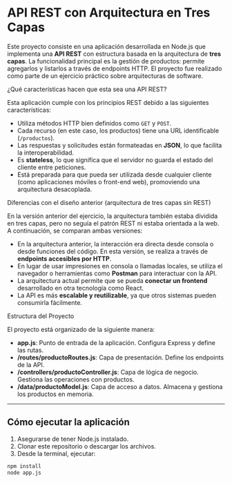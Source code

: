 # API REST con Arquitectura en Tres Capas
Este proyecto consiste en una aplicación desarrollada en Node.js que implementa una **API REST** con estructura basada en la arquitectura de **tres capas**. La funcionalidad principal es la gestión de productos: permite agregarlos y listarlos a través de endpoints HTTP.
El proyecto fue realizado como parte de un ejercicio práctico sobre arquitecturas de software.


¿Qué características hacen que esta sea una API REST?

Esta aplicación cumple con los principios REST debido a las siguientes características:

- Utiliza métodos HTTP bien definidos como `GET` y `POST`.
- Cada recurso (en este caso, los productos) tiene una URL identificable (`/productos`).
- Las respuestas y solicitudes están formateadas en **JSON**, lo que facilita la interoperabilidad.
- Es **stateless**, lo que significa que el servidor no guarda el estado del cliente entre peticiones.
- Está preparada para que pueda ser utilizada desde cualquier cliente (como aplicaciones móviles o front-end web), promoviendo una arquitectura desacoplada.


Diferencias con el diseño anterior (arquitectura de tres capas sin REST)

En la versión anterior del ejercicio, la arquitectura también estaba dividida en tres capas, pero no seguía el patrón REST ni estaba orientada a la web. A continuación, se comparan ambas versiones:

- En la arquitectura anterior, la interacción era directa desde consola o desde funciones del código. En esta versión, se realiza a través de **endpoints accesibles por HTTP**.
- En lugar de usar impresiones en consola o llamadas locales, se utiliza el navegador o herramientas como **Postman** para interactuar con la API.
- La arquitectura actual permite que se pueda **conectar un frontend** desarrollado en otra tecnología como React.
- La API es más **escalable y reutilizable**, ya que otros sistemas pueden consumirla fácilmente.


Estructura del Proyecto

El proyecto está organizado de la siguiente manera:

- **app.js**: Punto de entrada de la aplicación. Configura Express y define las rutas.
- **/routes/productoRoutes.js**: Capa de presentación. Define los endpoints de la API.
- **/controllers/productoController.js**: Capa de lógica de negocio. Gestiona las operaciones con productos.
- **/data/productoModel.js**: Capa de acceso a datos. Almacena y gestiona los productos en memoria.

---

## Cómo ejecutar la aplicación

1. Asegurarse de tener Node.js instalado.
2. Clonar este repositorio o descargar los archivos.
3. Desde la terminal, ejecutar:

```bash
npm install
node app.js
